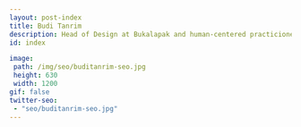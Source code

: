 ```yaml
---
layout: post-index
title: Budi Tanrim
description: Head of Design at Bukalapak and human-centered practicioner
id: index

image:
 path: /img/seo/buditanrim-seo.jpg
 height: 630
 width: 1200
gif: false
twitter-seo:
 - "seo/buditanrim-seo.jpg"
---
```

